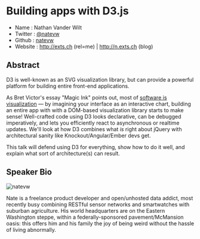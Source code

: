 # Building apps with D3.js

* Name      : Nathan Vander Wilt
* Twitter   : [@natevw](https://twitter.com/natevw)
* Github    : [natevw](https://github.com/natevw)
* Website   : <http://exts.ch> (rel=me) | <http://n.exts.ch> (blog)

## Abstract

D3 is well-known as an SVG visualization library, but can provide a powerful platform for building entire front-end applications.

As Bret Victor's essay "Magic Ink" points out, most of [software is visualization](http://worrydream.com/MagicInk/#most_software_is_information_software) —
by imagining your interface as an interactive chart, building an entire app with with a DOM-based visualization library starts to make sense!
Well-crafted code using D3 looks declarative, can be debugged imperatively, and lets you efficiently react to asynchronous or realtime updates.
We'll look at how D3 combines what *is* right about jQuery with architectural sanity like Knockout/Angular/Ember devs get.

This talk will defend using D3 for everything, show how to do it well, and explain what sort of architecture(s) can result. 

## Speaker Bio

![natevw](https://raw.github.com/cascadiajs/2013.cascadiajs.com/master/images/natevw.png)

Nate is a freelance product developer and open/unhosted data addict,
most recently busy combining RESTful sensor networks and smartwatches with suburban agriculture.
His world headquarters are on the Eastern Washington steppe, within a federally-sponsored pavement/McMansion oasis:
this offers him and his family the joy of being weird without the hassle of living abnormally.
